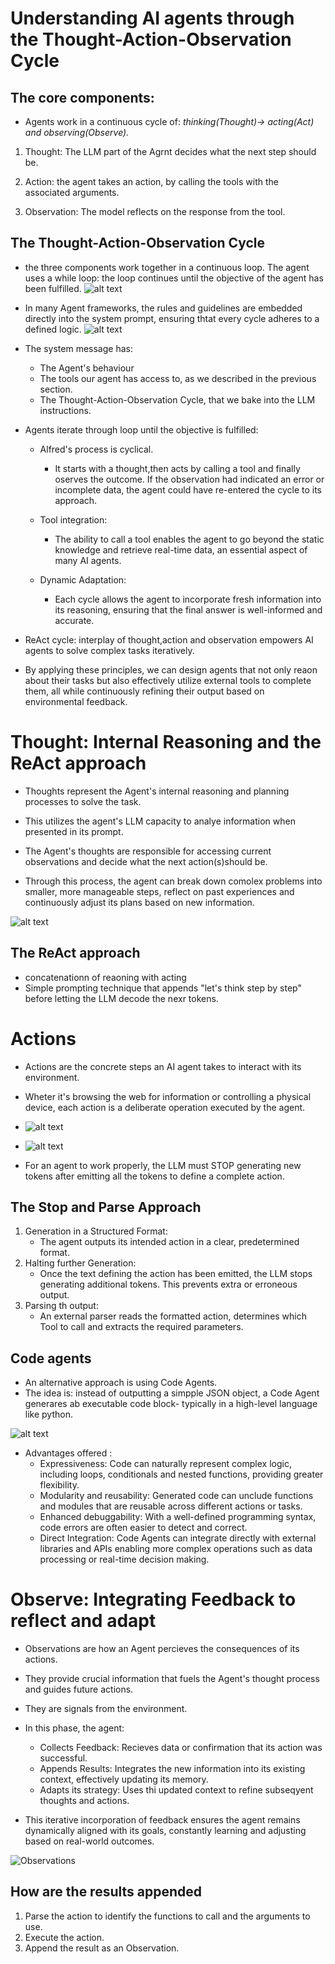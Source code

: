 # Understanding AI agents through the Thought-Action-Observation Cycle

## The core components:
- Agents work in a continuous cycle of: *thinking(Thought)-> acting(Act) and observing(Observe).*

1. Thought: The LLM part of the Agrnt decides what the next step should be.

2. Action: the agent takes an action, by calling the tools with the associated arguments.

3. Observation: The model reflects on the response from the tool.

## The Thought-Action-Observation Cycle

- the three components work together in a continuous loop. The agent uses a while loop: the loop continues until the objective of the agent has been fulfilled.
![alt text](images/image-5.png)

- In many Agent frameworks, the rules and guidelines are embedded directly into the system prompt, ensuring thtat every cycle adheres to a defined logic.
![alt text](images/image-6.png)

- The system message has:
    * The Agent's behaviour
    * The tools our agent has access to, as we described in the previous section.
    * The Thought-Action-Observation Cycle, that we bake into the LLM instructions.

- Agents iterate through  loop until the objective is fulfilled:

    - Alfred's process is cyclical.
        - It starts with a thought,then acts by calling a tool and finally oserves the outcome. If the observation had indicated an error or incomplete data, the agent could have re-entered the cycle to its approach.
    - Tool integration:
        - The ability to call a tool enables the agent to go beyond the static knowledge and retrieve real-time data, an essential aspect of many AI agents.

    - Dynamic Adaptation:
        - Each cycle allows the agent to incorporate fresh information into its reasoning, ensuring that the final answer is well-informed and accurate.

* ReAct cycle: interplay of thought,action and observation empowers AI agents to solve complex tasks iteratively.

* By applying these principles, we can design agents that not only reaon about their tasks but also effectively utilize external tools to complete them, all while continuously refining their output based on environmental feedback.

# Thought: Internal Reasoning and the ReAct approach

- Thoughts represent the Agent's internal reasoning and planning processes to solve the task.

- This utilizes the agent's LLM capacity to analye information when presented in its prompt.

- The Agent's thoughts are responsible for accessing current observations and decide what the next action(s)should be. 
- Through this process, the agent can break down comolex problems into smaller, more manageable steps, reflect on past experiences and continuously adjust its plans based on new information.

![alt text](images/image-7.png)
## The ReAct approach
- concatenationn of reaoning with acting
- Simple prompting technique that appends "let's think step by step" before letting the LLM decode the nexr tokens.

# Actions
- Actions are the concrete steps an AI agent takes to interact with its environment.

- Wheter it's browsing the web for information or controlling a physical device, each action is a deliberate operation executed by the agent.

- ![alt text](images/image-8.png)

- ![alt text](images/image-9.png)

- For an agent to work properly, the LLM must STOP generating new tokens after emitting all the tokens to define a complete action. 

## The Stop and Parse Approach

1. Generation in a Structured Format:
    - The agent outputs its intended action in a clear, predetermined format.
2. Halting further Generation:
    - Once the text defining the action has been emitted, the LLM stops generating additional tokens. This prevents extra or erroneous output.
3. Parsing th output:
    - An external parser reads the formatted action, determines which Tool to call and extracts the required parameters.

## Code agents
- An alternative approach is using Code Agents.
- The idea is: instead of outputting a simpple JSON object, a Code Agent generares ab executable code block- typically in a high-level language like python.

![alt text](images/image-10.png)

- Advantages offered :
    * Expressiveness: Code can naturally represent complex logic, including loops, conditionals and nested functions, providing greater flexibility.
    * Modularity and reusability: Generated code can unclude functions and modules that are reusable across different actions or tasks.
    * Enhanced debuggability: With a well-defined programming syntax, code errors are often easier to detect and correct.
    * Direct Integration: Code Agents can integrate directly with external libraries and APIs enabling more complex operations such as data processing or real-time decision making.
# Observe: Integrating Feedback to reflect and adapt

- Observations are how an Agent percieves the consequences of its actions.

- They provide crucial information that fuels the Agent's thought process and guides future actions.

- They are signals from the environment.

- In this phase, the agent:

    * Collects Feedback: Recieves data or confirmation that its action was successful.
    * Appends Results: Integrates the new information into its existing context, effectively updating its memory.
    * Adapts its strategy: Uses thi updated context to refine subseqyent thoughts and actions.

- This iterative incorporation of feedback ensures the agent remains dynamically aligned with its goals, constantly learning and adjusting based on real-world outcomes.

![Observations](images/image-11.png)

## How are the results appended

1. Parse the action to identify the functions to call and the arguments to use.
2. Execute the action.
3. Append the result as an Observation.